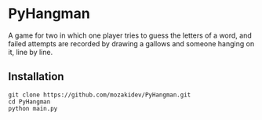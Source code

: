 # PyHangman
A game for two in which one player tries to guess the letters of a word, and failed attempts are recorded by drawing a gallows and someone hanging on it, line by line.

## Installation
```
git clone https://github.com/mozakidev/PyHangman.git
cd PyHangman
python main.py
```

